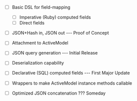  * [ ] Basic DSL for field-mapping
   * [ ] Imperative (Ruby) computed fields
   * [ ] Direct fields
 * [ ] JSON+Hash in, JSON out
--- Proof of Concept

 * [ ] Attachment to ActiveModel
 * [ ] JSON query generation
--- Initial Release

 * [ ] Deserialization capability
 * [ ] Declarative (SQL) computed fields
--- First Major Update

 * [ ] Wrappers to make ActiveModel instance methods callable
 * [ ] Optimized JSON concatenation
??? Someday
